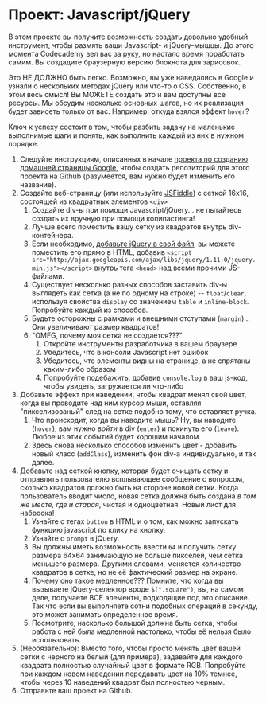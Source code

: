 # Проект: Javascript/jQuery

В этом проекте вы получите возможность создать довольно удобный инструмент, чтобы размять ваши Javascript- и jQuery-мышцы. До этого момента Codecademy вел вас за руку, но настало время поработать самим. Вы создадите браузерную версию блокнота для зарисовок.

Это НЕ ДОЛЖНО быть легко. Возможно, вы уже наведались в Google и узнали о нескольких методах jQuery или что-то о CSS. Собственно, в этом весь смысл! Вы МОЖЕТЕ создать это и вам доступны все ресурсы. Мы обсудим несколько основных шагов, но их реализация будет зависеть только от вас. Например, откуда взялся эффект `hover`?

Ключ к успеху состоит в том, чтобы разбить задачу на маленькие выполнимые шаги и понять, как выполнить каждый из них в нужном порядке.

1. Следуйте инструкциям, описанных в начале [проекта по созданию домашней страницы Google](/basics-of-web-development/project-html-css), чтобы создать репозиторий для этого проекта на Github (разумеется, вам нужно будет изменить его название).
1. Создайте веб-страницу (или используйте [JSFiddle](http://jsfiddle.net/)) с сеткой 16x16, состоящей из квадратных элементов `<div>`
    1. Создайте div-ы при помощи Javascript/jQuery... не пытайтесь создать их вручную при помощи копипастинга!
    2. Лучше всего поместить вашу сетку из квадратов внутрь div-контейнера.
    2. Если необходимо, [добавьте jQuery в свой файл](http://www.w3schools.com/jquery/jquery_install.asp), вы можете поместить его прямо в HTML, добавив `<script src="http://ajax.googleapis.com/ajax/libs/jquery/1.11.0/jquery.min.js"></script>` внутрь тега `<head>` над всеми прочими JS-файлами.
    1. Существует несколько разных способов заставить div-ы выглядеть как сетка (а не по одному на строке) -- `float`/`clear`, используя свойства `display` со значением `table` и `inline-block`. Попробуйте каждый из способов.
    2. Будьте осторожны с рамками и внешними отступами (`margin`)... Они увеличивают размер квадратов!
    3. "OMFG, почему моя сетка не создается???"
        1. Откройте инструменты разработчика в вашем браузере
        2. Убедитесь, что в консоли Javascript нет ошибок
        3. Убедитесь, что элементы видны на странице, а не спрятаны каким-либо образом
        4. Попробуйте подебажить, добавив `console.log` в ваш js-код, чтобы увидеть, загружается ли что-либо
2. Добавьте эффект при наведении, чтобы квадрат менял свой цвет, когда вы проводите над ним курсор мыши, оставляя "пикселизованый" след на сетке подобно тому, что оставляет ручка.
    1. Что происходит, когда вы наводите мышь? Ну, вы наводите (`hover`), вам нужно *войти* в div (`enter`) и покинуть его (`leave`). Любое из этих событий будет хорошим началом.
    1. Здесь снова несколько способов изменить цвет - добавить новый класс (`addClass`), изменить фон div-a индивидуально, и так далее.
3. Добавьте над сеткой кнопку, которая будет очищать сетку и отправлять пользователю всплывающее сообщение с вопросом, сколько квадратов должно быть на стороне новой сетки. Когда пользователь вводит число, новая сетка должна быть создана *в том же месте, где и старая*, чистая и одноцветная. Новый лист для наброска!
    1. Узнайте о тегах `button` в HTML и о том, как можно запускать функцию javascript по клику на кнопку.
    2. Узнайте о `prompt` в jQuery.
    3. Вы должны иметь возможность ввести `64` и получить сетку размера 64х64 занимающую не больше пикселей, чем сетка меньшего размера. Другими словами, меняется количество квадратов в сетке, но не её фактический размер на экране.
    4. Почему оно такое медленное??? Помните, что когда вы вызываете jQuery-селектор вроде `$(".square")`, вы, на самом деле, получаете ВСЕ элементы, подходящие под это описание. Так что если вы выполняете сотни подобных операций в секунду, это может занимать определенное время.
    5. Посмотрите, насколько большой должна быть сетка, чтобы работа с ней была медленной настолько, чтобы её нельзя было использовать.
4. (Необязательно): Вместо того, чтобы просто менять цвет вашей сетки с черного на белый (для примера), задавайте для каждого квадрата полностью случайный цвет в формате RGB. Попробуйте при каждом новом наведении передавать цвет на 10% темнее, чтобы через 10 наведений квадрат был полностью черным.
5. Отправьте ваш проект на Github.
